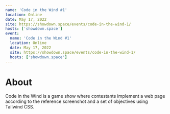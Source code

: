 ```yaml
---
name: 'Code in the Wind #1'
location: Online
date: May 17, 2022
site: https://showdown.space/events/code-in-the-wind-1/
hosts: ['showdown.space']
event:
  name: 'Code in the Wind #1'
  location: Online
  date: May 17, 2022
  site: https://showdown.space/events/code-in-the-wind-1/
  hosts: ['showdown.space']
---
```


# About

Code in the Wind is a game show where contestants implement a web page according to the reference screenshot and a set of objectives using Tailwind CSS.
